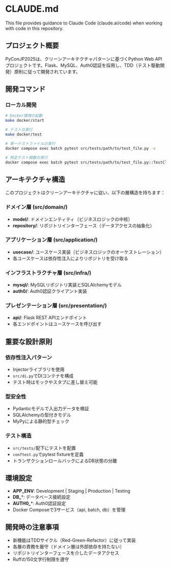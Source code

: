 # CLAUDE.md

This file provides guidance to Claude Code (claude.ai/code) when working with code in this repository.

## プロジェクト概要
PyConJP2025は、クリーンアーキテクチャパターンに基づくPython Web APIプロジェクトです。Flask、MySQL、Auth0認証を採用し、TDD（テスト駆動開発）原則に従って開発されています。

## 開発コマンド

### ローカル開発
```bash
# Docker環境の起動
make docker/start

# テストの実行
make docker/test

# 単一テストファイルの実行
docker compose exec batch pytest src/tests/path/to/test_file.py -v

# 特定テスト関数の実行
docker compose exec batch pytest src/tests/path/to/test_file.py::TestClass::test_function -v
```


## アーキテクチャ構造

このプロジェクトはクリーンアーキテクチャに従い、以下の層構造を持ちます：

### ドメイン層 (src/domain/)
- **model/**: ドメインエンティティ（ビジネスロジックの中核）
- **repository/**: リポジトリインターフェース（データアクセスの抽象化）

### アプリケーション層 (src/application/)
- **usecase/**: ユースケース実装（ビジネスロジックのオーケストレーション）
- 各ユースケースは依存性注入によりリポジトリを受け取る

### インフラストラクチャ層 (src/infra/)
- **mysql/**: MySQLリポジトリ実装とSQLAlchemyモデル
- **auth0/**: Auth0認証クライアント実装

### プレゼンテーション層 (src/presentation/)
- **api/**: Flask REST APIエンドポイント
- 各エンドポイントはユースケースを呼び出す

## 重要な設計原則

### 依存性注入パターン
- Injectorライブラリを使用
- `src/di.py`でDIコンテナを構成
- テスト時はモックやスタブに差し替え可能

### 型安全性
- Pydanticモデルで入出力データを検証
- SQLAlchemyの型付きモデル
- MyPyによる静的型チェック

### テスト構造
- `src/tests/`配下にテストを配置
- `conftest.py`でpytest fixtureを定義
- トランザクションロールバックによるDB状態の分離

## 環境設定
- **APP_ENV**: Development | Staging | Production | Testing
- **DB_***: データベース接続設定
- **AUTH0_***: Auth0認証設定
- Docker Composeで3サービス（api, batch, db）を管理

## 開発時の注意事項
- 新機能はTDDサイクル（Red-Green-Refactor）に従って実装
- 各層の責務を厳守（ドメイン層は外部依存を持たない）
- リポジトリインターフェースを介したデータアクセス
- Ruffの150文字行制限を遵守
